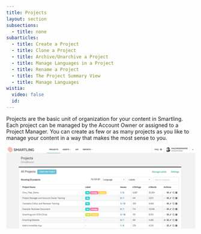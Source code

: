 ```yaml
---
title: Projects
layout: section
subsections:
  - title: none
subarticles:
  - title: Create a Project
  - title: Clone a Project
  - title: Archive/Unarchive a Project
  - title: Manage Languages in a Project
  - title: Rename a Project
  - title: The Project Summary View
  - title: Manage Languages
wistia:
  video: false
  id:
---
```



Projects are the basic unit of organization for your content in Smartling. Each project can be managed by the Account Owner or assigned to a Project Manager. You can create as few or as many projects as you like to manage your content in a way that makes the most sense to you.&nbsp;

![](/uploads/versions/smartling___account_dashboard---x----1265-554x---.png)